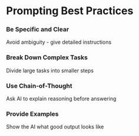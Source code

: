 # Prompting Best Practices

<div class="two-cols">

<FeatureCard v-click>

### Be Specific and Clear

Avoid ambiguity - give detailed instructions

</FeatureCard>

<FeatureCard v-click>

### Break Down Complex Tasks

Divide large tasks into smaller steps

</FeatureCard>

<FeatureCard v-click>

### Use Chain-of-Thought

Ask AI to explain reasoning before answering

</FeatureCard>

<FeatureCard v-click>

### Provide Examples

Show the AI what good output looks like

</FeatureCard>

</div>
